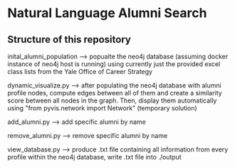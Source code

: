 # Natural Language Alumni Search

## Structure of this repository

inital_alumni_population --> popualte the neo4j database (assuming docker instance of neo4j host is running) using currently just the provided excel class lists from the Yale Office of Career Strategy

dynamic_visualize.py --> after populating the neo4j database with alumni profile nodes, compute edges between all of them and create a similarity score between all nodes in the graph. Then, display them automatically using "from pyvis.network import Network" (temporary solution)

add_alumni.py --> add specific alumni by name

remove_alumni.py --> remove specific alumni by name

view_database.py --> produce .txt file containing all information from every profile within the neo4j database, write .txt file into ./output